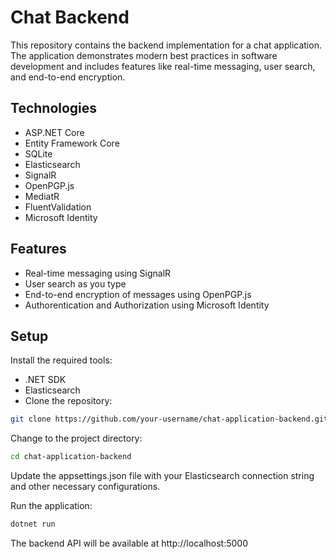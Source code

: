 # Chat Backend

This repository contains the backend implementation for a chat application. The application demonstrates modern best practices in software development and includes features like real-time messaging, user search, and end-to-end encryption.

## Technologies

- ASP.NET Core
- Entity Framework Core
- SQLite
- Elasticsearch
- SignalR
- OpenPGP.js
- MediatR
- FluentValidation
- Microsoft Identity

## Features

- Real-time messaging using SignalR
- User search as you type
- End-to-end encryption of messages using OpenPGP.js
- Authorentication and Authorization using Microsoft Identity
  
## Setup

Install the required tools:
- .NET SDK
- Elasticsearch
- Clone the repository:
```bash
git clone https://github.com/your-username/chat-application-backend.git
```

Change to the project directory:
```bash
cd chat-application-backend
```


Update the appsettings.json file with your Elasticsearch connection string and other necessary configurations.

Run the application:  
```bash
dotnet run
```

  

The backend API will be available at http://localhost:5000